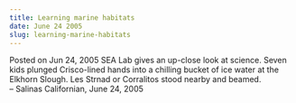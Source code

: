 ```yaml
---
title: Learning marine habitats
date: June 24 2005
slug: learning-marine-habitats
---
```


 



<span class="date">Posted on Jun 24, 2005    </span>
SEA Lab gives an up-close look at science. Seven kids plunged
Crisco-lined hands into a chilling bucket of ice water at the
Elkhorn Slough. Les Strnad or Corralitos stood nearby and
beamed.<br>
&#x2013; Salinas Californian, June 24, 2005<br/></br>




 
